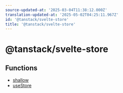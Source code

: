 ```yaml
---
source-updated-at: '2025-03-04T11:38:12.000Z'
translation-updated-at: '2025-05-02T04:25:11.967Z'
id: '@tanstack/svelte-store'
title: '@tanstack/svelte-store'
---
```


<!-- DO NOT EDIT: this page is autogenerated from the type comments -->

# @tanstack/svelte-store

## Functions

- [shallow](functions/shallow.md)
- [useStore](functions/usestore.md)
